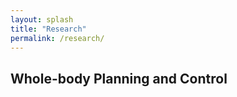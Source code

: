 ```yaml
---
layout: splash
title: "Research"
permalink: /research/
---
```


## Whole-body Planning and Control

##
